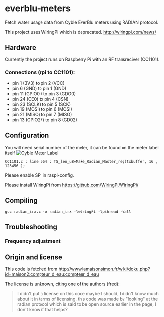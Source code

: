 # everblu-meters
Fetch water usage data from Cyble EverBlu meters using RADIAN protocol.

This project uses WiringPi which is deprecated. http://wiringpi.com/news/ 

## Hardware
Currently the project runs on Raspberry Pi with an RF transreciver (CC1101). 

### Connections (rpi to CC1101):
- pin 1 (3V3) to pin 2 (VCC)
- pin 6 (GND) to pin 1 (GND)
- pin 11 (GPIO0	) to pin 3 (GDO0)
- pin 24 (CE0) to pin 4 (CSN)
- pin 23 (SCLK) to pin 5 (SCK)
- pin 19 (MOSI) to pin 6 (MOSI)
- pin 21 (MISO) to pin 7 (MISO)
- pin 13 (GPIO27) to pin 8 (GD02)


## Configuration
You will need serial number of the meter, it can be found on the meter label itself 
![Cyble Meter Label](meter_label.png)



```
CC1101.c : line 664 : TS_len_u8=Make_Radian_Master_req(txbuffer, 16 , 123456 );
```

Please enable SPI in raspi-config.

Please install WiringPi from https://github.com/WiringPi/WiringPi/

## Compiling

```
gcc radian_trx.c -o radian_trx -lwiringPi -lpthread -Wall
```

## Troubleshooting

### Frequency adjustment



## Origin and license

This code is fetched from http://www.lamaisonsimon.fr/wiki/doku.php?id=maison2:compteur_d_eau:compteur_d_eau 



The license is unknown, citing one of the authors (fred):

> I didn't put a license on this code maybe I should, I didn't know much about it in terms of licensing.
> this code was made by "looking" at the radian protocol which is said to be open source earlier in the page, I don't know if that helps?




